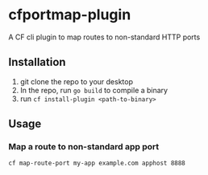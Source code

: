 # cfportmap-plugin
A CF cli plugin to map routes to non-standard HTTP ports

## Installation
1. git clone the repo to your desktop
1. In the repo, run `go build` to compile a binary
1. run `cf install-plugin <path-to-binary>`

## Usage

### Map a route to non-standard app port
```
cf map-route-port my-app example.com apphost 8888
```